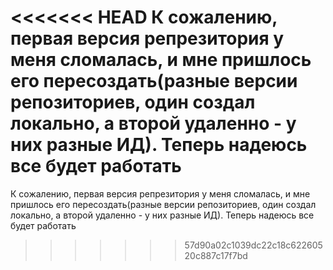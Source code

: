 <<<<<<< HEAD
К сожалению, первая версия репрезитория у меня сломалась, и мне пришлось его пересоздать(разные версии репозиториев, один создал локально, а второй удаленно - у них разные ИД). Теперь надеюсь все будет работать
=======
К сожалению, первая версия репрезитория у меня сломалась, и мне пришлось его пересоздать(разные версии репозиториев, один создал локально, а второй удаленно - у них разные ИД). Теперь надеюсь все будет работать
>>>>>>> 57d90a02c1039dc22c18c62260520c887c17f7bd

